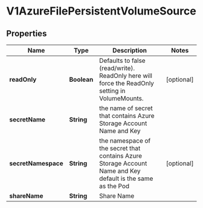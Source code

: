 

# V1AzureFilePersistentVolumeSource

## Properties

Name | Type | Description | Notes
------------ | ------------- | ------------- | -------------
**readOnly** | **Boolean** | Defaults to false (read/write). ReadOnly here will force the ReadOnly setting in VolumeMounts. |  [optional]
**secretName** | **String** | the name of secret that contains Azure Storage Account Name and Key | 
**secretNamespace** | **String** | the namespace of the secret that contains Azure Storage Account Name and Key default is the same as the Pod |  [optional]
**shareName** | **String** | Share Name | 



